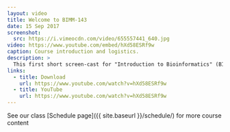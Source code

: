 ```yaml
---
layout: video
title: Welcome to BIMM-143
date: 15 Sep 2017
screenshot:
  src: https://i.vimeocdn.com/video/655557441_640.jpg
video: https://www.youtube.com/embed/hXd58ESRf9w
caption: Course introduction and logistics.
description: >
  This first short screen-cast for "Introduction to Bioinformatics" (BIMM-143) covers some pre-course logistics and expectations.
links:
  - title: Download
    url: https://www.youtube.com/watch?v=hXd58ESRf9w
  - title: YouTube
    url: https://www.youtube.com/watch?v=hXd58ESRf9w
---
```


See our class [Schedule page]({{ site.baseurl }}/schedule/) for more course content


